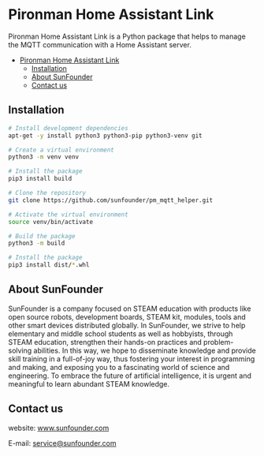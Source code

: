 # Pironman Home Assistant Link

Pironman Home Assistant Link is a Python package that helps to manage the MQTT communication with a Home Assistant server.

- [Pironman Home Assistant Link](#pironman-home-assistant-link)
  - [Installation](#installation)
  - [About SunFounder](#about-sunfounder)
  - [Contact us](#contact-us)

## Installation

```bash
# Install development dependencies
apt-get -y install python3 python3-pip python3-venv git

# Create a virtual environment
python3 -m venv venv

# Install the package
pip3 install build

# Clone the repository
git clone https://github.com/sunfounder/pm_mqtt_helper.git

# Activate the virtual environment
source venv/bin/activate

# Build the package
python3 -m build

# Install the package
pip3 install dist/*.whl
```


## About SunFounder
SunFounder is a company focused on STEAM education with products like open source robots, development boards, STEAM kit, modules, tools and other smart devices distributed globally. In SunFounder, we strive to help elementary and middle school students as well as hobbyists, through STEAM education, strengthen their hands-on practices and problem-solving abilities. In this way, we hope to disseminate knowledge and provide skill training in a full-of-joy way, thus fostering your interest in programming and making, and exposing you to a fascinating world of science and engineering. To embrace the future of artificial intelligence, it is urgent and meaningful to learn abundant STEAM knowledge.

## Contact us
website:
    www.sunfounder.com

E-mail:
    service@sunfounder.com
